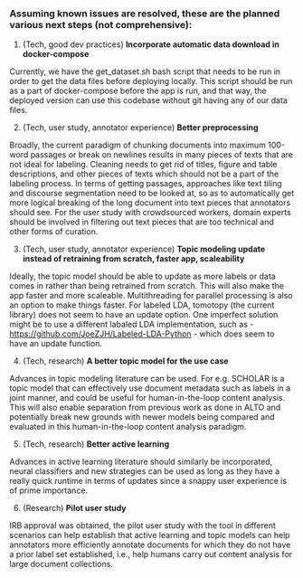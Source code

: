 ### Assuming known issues are resolved, these are the planned various next steps (not comprehensive): 

1. (Tech, good dev practices) **Incorporate automatic data download in docker-compose**

Currently, we have the get_dataset.sh bash script that needs to be run in order to get the data files before deploying locally. This script should be run as a part of docker-compose before the app is run, and that way, the deployed version can use this codebase without git having any of our data files. 

2. (Tech, user study, annotator experience) **Better preprocessing**

Broadly, the current paradigm of chunking documents into maximum 100-word passages or break on newlines results in many pieces of texts that are not ideal for labeling. Cleaning needs to get rid of titles, figure and table descriptions, and other pieces of texts which should not be a part of the labeling process. In terms of getting passages, approaches like text tiling and discourse segmentation need to be looked at, so as to automatically get more logical breaking of the long document into text pieces that annotators should see. For the user study with crowdsourced workers, domain experts should be involved in filtering out text pieces that are too technical and other forms of curation. 

3. (Tech, user study, annotator experience) **Topic modeling update instead of retraining from scratch, faster app, scaleability**

Ideally, the topic model should be able to update as more labels or data comes in rather than being retrained from scratch. This will also make the app faster and more scaleable. Multithreading for parallel processing is also an option to make things faster. For labeled LDA, tomotopy (the current library) does not seem to have an update option. One imperfect solution might be to use a different labaled LDA implementation, such as - https://github.com/JoeZJH/Labeled-LDA-Python - which does seem to have an update function. 

4. (Tech, research) **A better topic model for the use case**

Advances in topic modeling literature can be used. For e.g. SCHOLAR is a topic model that can effectively use document metadata such as labels in a joint manner, and could be useful for human-in-the-loop content analysis. This will also enable separation from previous work as done in ALTO and potentially break new grounds with newer models being compared and evaluated in this human-in-the-loop content analysis paradigm. 

5. (Tech, research) **Better active learning**

Advances in active learning literature should similarly be incorporated, neural classifiers and new strategies can be used as long as they have a really quick runtime in terms of updates since a snappy user experience is of prime importance.

6. (Research) **Pilot user study**

IRB approval was obtained, the pilot user study with the tool in different scenarios can help establish that active learning and topic models can help annotators more efficiently annotate documents for which they do not have a prior label set established, i.e., help humans carry out content analysis for large document collections. 
